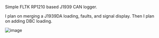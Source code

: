 Simple FLTK RP1210 based J1939 CAN logger.

I plan on merging a J1939DA loading, faults, and signal display.  Then I plan on adding DBC loading.

![image](https://user-images.githubusercontent.com/1972001/216790940-2f8741bf-7afa-49b3-a6da-7be43ed70838.png)
